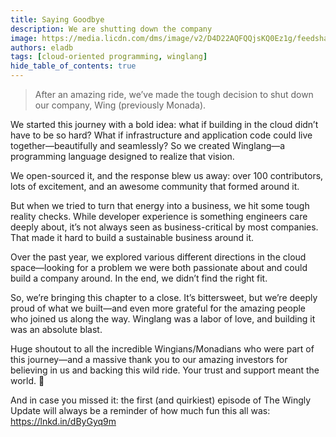 ```yaml
---
title: Saying Goodbye
description: We are shutting down the company
image: https://media.licdn.com/dms/image/v2/D4D22AQFQQjsKQ0Ez1g/feedshare-shrink_2048_1536/B4DZYZPqJpHsAs-/0/1744180258771?e=1747267200&v=beta&t=6QWUo4r5264aawKn2EGnIhhJJTdMvDp4IquREeK3POU
authors: eladb
tags: [cloud-oriented programming, winglang]
hide_table_of_contents: true
---
```


> After an amazing ride, we’ve made the tough decision to shut down our company, Wing (previously Monada).

<!--truncate-->

We started this journey with a bold idea: what if building in the cloud didn’t have to be so hard? What if infrastructure and application code could live together—beautifully and seamlessly? So we created Winglang—a programming language designed to realize that vision.

We open-sourced it, and the response blew us away: over 100 contributors, lots of excitement, and an awesome community that formed around it.

But when we tried to turn that energy into a business, we hit some tough reality checks. While developer experience is something engineers care deeply about, it’s not always seen as business-critical by most companies. That made it hard to build a sustainable business around it.

Over the past year, we explored various different directions in the cloud space—looking for a problem we were both passionate about and could build a company around. In the end, we didn’t find the right fit.

So, we’re bringing this chapter to a close. It’s bittersweet, but we’re deeply proud of what we built—and even more grateful for the amazing people who joined us along the way. Winglang was a labor of love, and building it was an absolute blast.

Huge shoutout to all the incredible Wingians/Monadians who were part of this journey—and a massive thank you to our amazing investors for believing in us and backing this wild ride. Your trust and support meant the world. 🙏

And in case you missed it: the first (and quirkiest) episode of The Wingly Update will always be a reminder of how much fun this all was: https://lnkd.in/dByGyq9m
